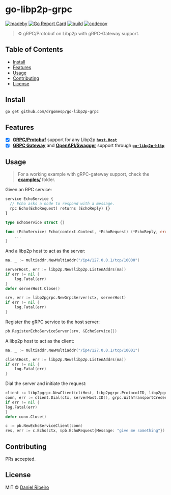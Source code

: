 # go-libp2p-grpc

[![madeby](https://img.shields.io/badge/made%20by-%40drgomesp-blue)](https://github.com/drgomesp/)
[![Go Report Card](https://goreportcard.com/badge/github.com/drgomesp/go-libp2p-grpc)](https://goreportcard.com/report/github.com/drgomesp/go-libp2p-grpc)
[![build](https://github.com/drgomesp/go-libp2p-grpc/actions/workflows/go-test.yml/badge.svg?style=squared)](https://github.com/drgomesp/go-libp2p-grpc/actions)
[![codecov](https://codecov.io/gh/drgomesp/go-libp2p-grpc/branch/main/graph/badge.svg?token=BRMFJRJV2X)](https://codecov.io/gh/drgomesp/go-libp2p-grpc)

> ⚙ gRPC/Protobuf on Libp2p with gRPC-Gateway support.

## Table of Contents

- [Install](#install)
- [Features](#features)
- [Usage](#usage)
- [Contributing](#contributing)
- [License](#license)

## Install

```bash
go get github.com/drgomesp/go-libp2p-grpc
```

## Features

- [x] **[GRPC/Protobuf](https://grpc.io/docs/languages/go/)** support for any Libp2p **[`host.Host`](https://github.com/libp2p/go-libp2p/blob/master/core/host/host.go#L25)**
- [x] **[GRPC Gateway](https://grpc-ecosystem.github.io/grpc-gateway/)** and **[OpenAPI/Swagger](https://swagger.io/specification/v2/)** support through **[`go-libp2p-http`](https://github.com/libp2p/)**

## Usage


> For a working example with gRPC-gateway support, check the **[examples/](https://github.com/drgomesp/go-libp2p-grpc/tree/main/examples)** folder.

Given an RPC service:

```proto
service EchoService {
  // Echo asks a node to respond with a message.
  rpc Echo(EchoRequest) returns (EchoReply) {}
}
```

```go
type EchoService struct {}

func (EchoService) Echo(context.Context, *EchoRequest) (*EchoReply, error) {
	...
}
```

And a libp2p host to act as the server:

```go
ma, _ := multiaddr.NewMultiaddr("/ip4/127.0.0.1/tcp/10000")

serverHost, err := libp2p.New(libp2p.ListenAddrs(ma))
if err != nil {
    log.Fatal(err)
}
defer serverHost.Close()

srv, err := libp2pgrpc.NewGrpcServer(ctx, serverHost)
if err != nil {
    log.Fatal(err)
}
```

Register the gRPC service to the host server:
```go
pb.RegisterEchoServiceServer(srv, &EchoService{})
```

A libp2p host to act as the client:
```go
ma, _ := multiaddr.NewMultiaddr("/ip4/127.0.0.1/tcp/10001")

clientHost, err := libp2p.New(libp2p.ListenAddrs(ma))
if err != nil {
    log.Fatal(err)
}
```

Dial the server and initiate the request:

```go
client := libp2pgrpc.NewClient(cliHost, libp2pgrpc.ProtocolID, libp2pgrpc.WithServer(srv))
conn, err := client.Dial(ctx, serverHost.ID(), grpc.WithTransportCredentials(insecure.NewCredentials()))
if err != nil {
log.Fatal(err)
}
defer conn.Close()

c := pb.NewEchoServiceClient(conn)
res, err := c.Echo(ctx, &pb.EchoRequest{Message: "give me something"})
```

## Contributing

PRs accepted.

## License

MIT © [Daniel Ribeiro](https://github.com/drgomesp)

